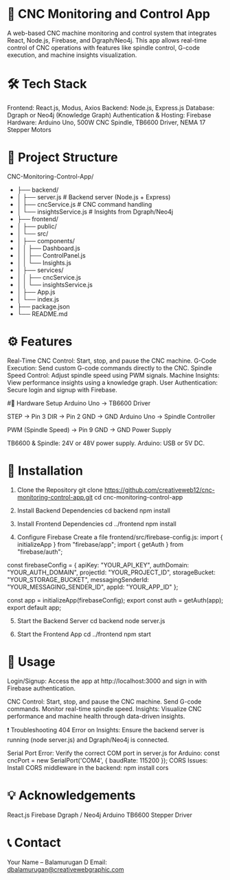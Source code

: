 # 🚀 CNC Monitoring and Control App
A web-based CNC machine monitoring and control system that integrates React, Node.js, Firebase, and Dgraph/Neo4j. This app allows real-time control of CNC operations with features like spindle control, G-code execution, and machine insights visualization.

# 🛠️ Tech Stack
Frontend: React.js, Modus, Axios
Backend: Node.js, Express.js
Database: Dgraph or Neo4j (Knowledge Graph)
Authentication & Hosting: Firebase
Hardware: Arduino Uno, 500W CNC Spindle, TB6600 Driver, NEMA 17 Stepper Motors

# 📂 Project Structure
CNC-Monitoring-Control-App/
* ├── backend/
* │   ├── server.js            # Backend server (Node.js + Express)
* │   ├── cncService.js        # CNC command handling
* │   └── insightsService.js   # Insights from Dgraph/Neo4j
* ├── frontend/
* │   ├── public/
* │   └── src/
* │       ├── components/
* │       │   ├── Dashboard.js
* │       │   ├── ControlPanel.js
* │       │   └── Insights.js
* │       ├── services/
* │       │   ├── cncService.js
* │       │   └── insightsService.js
* │       ├── App.js
* │       └── index.js
* ├── package.json
* └── README.md

# ⚙️ Features
Real-Time CNC Control: Start, stop, and pause the CNC machine.
G-Code Execution: Send custom G-code commands directly to the CNC.
Spindle Speed Control: Adjust spindle speed using PWM signals.
Machine Insights: View performance insights using a knowledge graph.
User Authentication: Secure login and signup with Firebase.

#🔌 Hardware Setup
Arduino Uno → TB6600 Driver

STEP → Pin 3
DIR → Pin 2
GND → GND
Arduino Uno → Spindle Controller

PWM (Spindle Speed) → Pin 9
GND → GND
Power Supply

TB6600 & Spindle: 24V or 48V power supply.
Arduino: USB or 5V DC.

# 🚀 Installation
1. Clone the Repository
git clone https://github.com/creativeweb12/cnc-monitoring-control-app.git
cd cnc-monitoring-control-app

3. Install Backend Dependencies
cd backend
npm install

4. Install Frontend Dependencies
cd ../frontend
npm install

5. Configure Firebase
Create a file frontend/src/firebase-config.js:
import { initializeApp } from "firebase/app";
import { getAuth } from "firebase/auth";

const firebaseConfig = {
  apiKey: "YOUR_API_KEY",
  authDomain: "YOUR_AUTH_DOMAIN",
  projectId: "YOUR_PROJECT_ID",
  storageBucket: "YOUR_STORAGE_BUCKET",
  messagingSenderId: "YOUR_MESSAGING_SENDER_ID",
  appId: "YOUR_APP_ID"
};

const app = initializeApp(firebaseConfig);
export const auth = getAuth(app);
export default app;

5. Start the Backend Server
cd backend
node server.js

7. Start the Frontend App
cd ../frontend
npm start

# 📱 Usage
Login/Signup:
Access the app at http://localhost:3000 and sign in with Firebase authentication.

CNC Control:
Start, stop, and pause the CNC machine.
Send G-code commands.
Monitor real-time spindle speed.
Insights:
Visualize CNC performance and machine health through data-driven insights.

❗ Troubleshooting
404 Error on Insights:
Ensure the backend server is running (node server.js) and Dgraph/Neo4j is connected.

Serial Port Error:
Verify the correct COM port in server.js for Arduino:
const cncPort = new SerialPort('COM4', { baudRate: 115200 });
CORS Issues:
Install CORS middleware in the backend:
npm install cors

# 💡 Acknowledgements
React.js
Firebase
Dgraph / Neo4j
Arduino
TB6600 Stepper Driver

# 📞 Contact
Your Name – Balamurugan D
Email: dbalamurugan@creativewebgraphic.com
